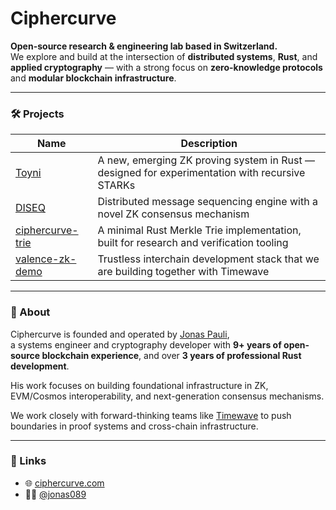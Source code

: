 # Ciphercurve

**Open-source research & engineering lab based in Switzerland.**  
We explore and build at the intersection of **distributed systems**, **Rust**, and **applied cryptography** — with a strong focus on **zero-knowledge protocols** and **modular blockchain infrastructure**.

---

### 🛠️ Projects

| Name | Description |
|------|-------------|
| [Toyni](https://github.com/ciphercurve/toyni) | A new, emerging ZK proving system in Rust — designed for experimentation with recursive STARKs |
| [DISEQ](https://github.com/ciphercurve/DISEQ) | Distributed message sequencing engine with a novel ZK consensus mechanism |
| [ciphercurve-trie](https://github.com/ciphercurve/ciphercurve-trie) | A minimal Rust Merkle Trie implementation, built for research and verification tooling |
| [valence-zk-demo](https://github.com/ciphercurve/valence-zk-demo) | Trustless interchain development stack that we are building together with Timewave

---

### 🧠 About

Ciphercurve is founded and operated by [Jonas Pauli](https://github.com/jonas089),  
a systems engineer and cryptography developer with **9+ years of open-source blockchain experience**, and over **3 years of professional Rust development**.

His work focuses on building foundational infrastructure in ZK, EVM/Cosmos interoperability, and next-generation consensus mechanisms.

We work closely with forward-thinking teams like [Timewave](https://github.com/timewave-computer) to push boundaries in proof systems and cross-chain infrastructure.

---

### 🔗 Links

- 🌐 [ciphercurve.com](https://ciphercurve.com)
- 🧑‍💻 [@jonas089](https://github.com/jonas089)
